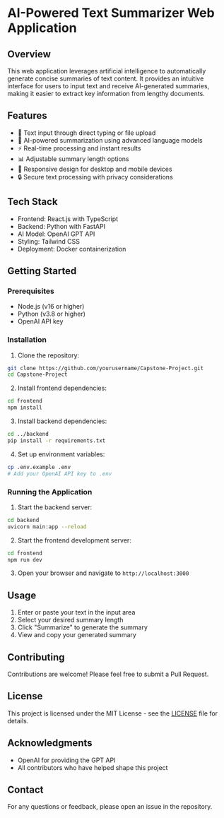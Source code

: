 # AI-Powered Text Summarizer Web Application

## Overview
This web application leverages artificial intelligence to automatically generate concise summaries of text content. It provides an intuitive interface for users to input text and receive AI-generated summaries, making it easier to extract key information from lengthy documents.

## Features
- 📝 Text input through direct typing or file upload
- 🤖 AI-powered summarization using advanced language models
- ⚡ Real-time processing and instant results
- 📊 Adjustable summary length options
- 📱 Responsive design for desktop and mobile devices
- 🔒 Secure text processing with privacy considerations

## Tech Stack
- Frontend: React.js with TypeScript
- Backend: Python with FastAPI
- AI Model: OpenAI GPT API
- Styling: Tailwind CSS
- Deployment: Docker containerization

## Getting Started

### Prerequisites
- Node.js (v16 or higher)
- Python (v3.8 or higher)
- OpenAI API key

### Installation
1. Clone the repository:
```bash
git clone https://github.com/yourusername/Capstone-Project.git
cd Capstone-Project
```

2. Install frontend dependencies:
```bash
cd frontend
npm install
```

3. Install backend dependencies:
```bash
cd ../backend
pip install -r requirements.txt
```

4. Set up environment variables:
```bash
cp .env.example .env
# Add your OpenAI API key to .env
```

### Running the Application
1. Start the backend server:
```bash
cd backend
uvicorn main:app --reload
```

2. Start the frontend development server:
```bash
cd frontend
npm run dev
```

3. Open your browser and navigate to `http://localhost:3000`

## Usage
1. Enter or paste your text in the input area
2. Select your desired summary length
3. Click "Summarize" to generate the summary
4. View and copy your generated summary

## Contributing
Contributions are welcome! Please feel free to submit a Pull Request.

## License
This project is licensed under the MIT License - see the [LICENSE](LICENSE) file for details.

## Acknowledgments
- OpenAI for providing the GPT API
- All contributors who have helped shape this project

## Contact
For any questions or feedback, please open an issue in the repository.
